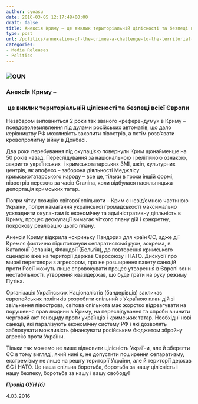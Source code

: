 ```yaml
---
author: cyoasu
date: 2016-03-05 12:17:48+00:00
draft: false
title: Анексія Криму – це виклик територіальній цілісності та безпеці всієї Європи
type: post
url: /politics/annexation-of-the-crimea-a-challenge-to-the-territorial-integrity-and-security-of-all-of-europe/
categories:
- Media Releases
- Politics
---
```


### ![OUN](http://www.ozeukes.com/wp-content/uploads/2015/08/OUN.png)





### Анексія Криму –




###  це виклик територіальній цілісності та безпеці всієї Європи


Незабаром виповниться 2 роки так званого «референдуму» в Криму – псевдоволевиявлення під дулами російських автоматів, що дало керівництву РФ можливість захопити півострів, а потім розв’язати кровопролитну війну в Донбасі.

Два роки перебування під окупацією повернули Крим щонайменше на 50 років назад. Переслідування за національною і релігійною ознакою, закриття українських  і кримськотатарських ЗМІ, шкіл, культурних центрів, як апофеоз – заборона діяльності Меджлісу кримськотатарського народу – все це, тільки в трохи іншій формі, півострів пережив за часів Сталіна, коли відбулася насильницька депортація кримських татар.

Попри чітку позицію світової спільноти – Крим є невід’ємною частиною України, попри намагання української громадськості максимально ускладнити окупантам їх економічну та адміністративну діяльність в Криму, процес деокупації вимагає чіткого плану дій і конкретну, покрокову реалізацію цього плану.

Анексія Криму відкрила «скриньку Пандори» для країн ЄС, адже дії Кремля фактично підштовхнули сепаратистські рухи, зокрема, в Каталонії (Іспанія), Фландрії (Бельгія), до повторення кримського сценарію вже на території держав Євросоюзу і НАТО. Дискусії про мирні переговори з агресором, про не розширення пакету санкцій проти Росії можуть лише спровокувати процес утворення в Європі зони нестабільності, утворення квазідержав, що буде грати на руку режиму Путіна.

Організація Українських Націоналістів (бандерівців) закликає європейських політиків розробити спільний з Україною план дій зі звільнення півострова, світова спільнота має жорстко відреагувати на порушення прав людини в Криму, на переслідування та спроби вчинити черговий акт геноциду проти українців і кримських татар. Необхідні нові санкції, які паралізують економічну систему РФ і які дозволять заблокувати можливість фінансувати російським бюджетом збройну агресію проти України.

Тільки так можемо не лише відновити цілісність України, але й зберегти ЄС в тому вигляді, який нині є, не допустити поширення сепаратизму, екстремізму не лише на решту території України, але й території держав ЄС і НАТО. Це наша спільна боротьба, боротьба за нашу цілісність і нашу безпеку, боротьба за нашу і вашу свободу!


**_Провід ОУН (б)_**


4.03.2016
